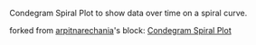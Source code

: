 Condegram Spiral Plot to show data over time on a spiral curve.

forked from <a href='http://bl.ocks.org/arpitnarechania/'>arpitnarechania</a>'s block: <a href='http://bl.ocks.org/arpitnarechania/027e163073864ef2ac4ceb5c2c0bf616'>Condegram Spiral Plot</a>